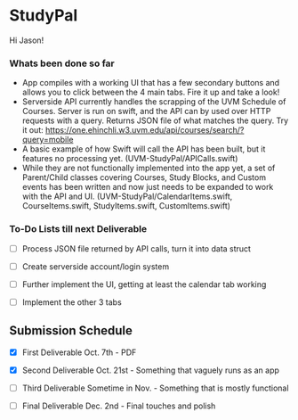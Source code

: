 # StudyPal
Hi Jason!

### Whats been done so far
* App compiles with a working UI that has a few secondary buttons and allows you to click between the 4 main tabs. Fire it up and take a look!
* Serverside API currently handles the scrapping of the UVM Schedule of Courses. Server is run on swift, and the API can by used over HTTP requests with a query. Returns JSON file of what matches the query. Try it out:
https://one.ehinchli.w3.uvm.edu/api/courses/search/?query=mobile
* A basic example of how Swift will call the API has been built, but it features no processing yet.
(UVM-StudyPal/APICalls.swift)
* While they are not functionally implemented into the app yet, a set of Parent/Child classes covering Courses, Study Blocks, and Custom events has been written and now just needs to be expanded to work with the API and UI.
(UVM-StudyPal/CalendarItems.swift, CourseItems.swift, StudyItems.swift, CustomItems.swift)

### To-Do Lists till next Deliverable
- [ ] Process JSON file returned by API calls, turn it into data struct

- [ ] Create serverside account/login system

- [ ] Further implement the UI, getting at least the calendar tab working

- [ ] Implement the other 3 tabs 

## Submission Schedule
- [X] First Deliverable Oct. 7th - PDF

- [X] Second Deliverable Oct. 21st - Something that vaguely runs as an app

- [ ] Third Deliverable Sometime in Nov. - Something that is mostly functional

- [ ] Final Deliverable Dec. 2nd - Final touches and polish
